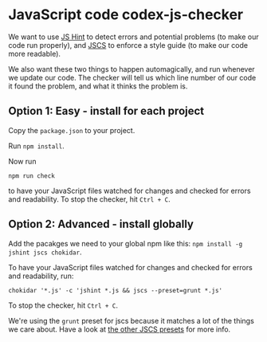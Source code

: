# JavaScript code codex-js-checker

We want to use [JS Hint](http://jshint.com/) to detect errors and potential problems (to make our code run properly), and [JSCS](http://jscs.info/) to enforce a style guide (to make our code more readable).

We also want these two things to happen automagically, and run whenever we update our code. The checker will tell us which line number of our code it found the problem, and what it thinks the problem is.

## Option 1: Easy - install for each project

Copy the `package.json` to your project.

Run `npm install`.

Now run

```
npm run check
```

to have your JavaScript files watched for changes and checked for errors and readability. To stop the checker, hit `Ctrl + C`.

## Option 2: Advanced - install globally

Add the pacakges we need to your global npm like this:  `npm install -g jshint jscs chokidar`.

To have your JavaScript files watched  for changes and checked for errors and readability, run:

```
chokidar '*.js' -c 'jshint *.js && jscs --preset=grunt *.js'
```

To stop the checker, hit `Ctrl + C`.

We're using the `grunt` preset for jscs because it matches a lot of the things we care about. Have a look at [the other JSCS presets](http://jscs.info/overview#presets) for more info.
